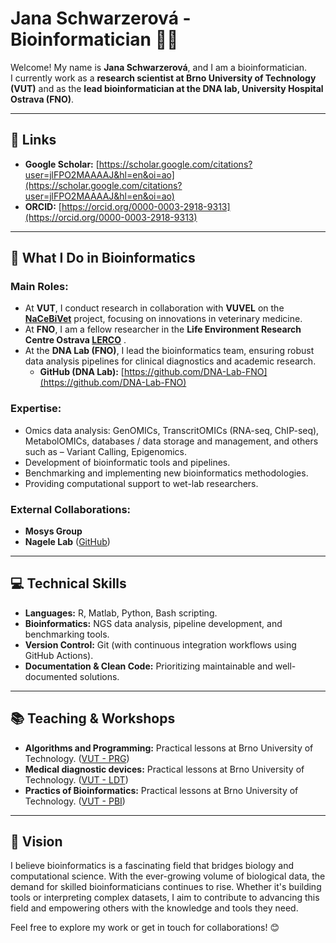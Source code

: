 # Jana Schwarzerová - Bioinformatician 👩‍🔬  

Welcome! My name is **Jana Schwarzerová**, and I am a bioinformatician.  
I currently work as a **research scientist at Brno University of Technology (VUT)** and as the **lead bioinformatician at the DNA lab, University Hospital Ostrava (FNO)**.  

---

## 🔗 Links  
- **Google Scholar:** [https://scholar.google.com/citations?user=jlFPO2MAAAAJ&hl=en&oi=ao](https://scholar.google.com/citations?user=jlFPO2MAAAAJ&hl=en&oi=ao)  
- **ORCID:** [https://orcid.org/0000-0003-2918-9313](https://orcid.org/0000-0003-2918-9313)  

---

## 🧬 What I Do in Bioinformatics  

### Main Roles:  
- At **VUT**, I conduct research in collaboration with **VUVEL** on the [**NaCeBiVet**](https://www.vri.cz/nacebivet/) project, focusing on innovations in veterinary medicine.  
- At **FNO**, I am a fellow researcher in the **Life Environment Research Centre Ostrava [LERCO](https://fajnova.cz/projekt/lerco/)** .  
- At the **DNA Lab (FNO)**, I lead the bioinformatics team, ensuring robust data analysis pipelines for clinical diagnostics and academic research.  
  - **GitHub (DNA Lab):** [https://github.com/DNA-Lab-FNO](https://github.com/DNA-Lab-FNO)


### Expertise:  
- Omics data analysis: GenOMICs, TranscritOMICs (RNA-seq, ChIP-seq), MetabolOMICs, databases / data storage and management, and others such as – Variant Calling, Epigenomics.  
- Development of bioinformatic tools and pipelines.  
- Benchmarking and implementing new bioinformatics methodologies.  
- Providing computational support to wet-lab researchers.  

### External Collaborations:  
- **Mosys Group**  
- **Nagele Lab** ([GitHub](https://github.com/cellbiomaths))  

---

## 💻 Technical Skills  

- **Languages:** R, Matlab, Python, Bash scripting.  
- **Bioinformatics:** NGS data analysis, pipeline development, and benchmarking tools.  
- **Version Control:** Git (with continuous integration workflows using GitHub Actions).  
- **Documentation & Clean Code:** Prioritizing maintainable and well-documented solutions.  

---

## 📚 Teaching & Workshops  

- **Algorithms and Programming:** Practical lessons at Brno University of Technology. ([VUT - PRG](https://www.vut.cz/en/students/courses/detail/279892))
- **Medical diagnostic devices:** Practical lessons at Brno University of Technology. ([VUT - LDT](https://www.vut.cz/en/students/courses/detail/279799))
- **Practics of Bioinformatics:** Practical lessons at Brno University of Technology. ([VUT - PBI](https://www.vut.cz/en/students/courses/detail/279869))
---

## 🚀 Vision  

I believe bioinformatics is a fascinating field that bridges biology and computational science. With the ever-growing volume of biological data, the demand for skilled bioinformaticians continues to rise. Whether it's building tools or interpreting complex datasets, I aim to contribute to advancing this field and empowering others with the knowledge and tools they need.  

Feel free to explore my work or get in touch for collaborations! 😊
